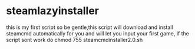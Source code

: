 # steamlazyinstaller
this is my first script so be gentle,this script will download and install steamcmd automatically for you and will let you input your first game, if the script sont work do chmod 755 steamcmdinstaller2.0.sh
